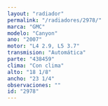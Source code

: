 ```yaml
---
layout: "radiador"
permalink: "/radiadores/2978/"
marca: "GMC"
modelo: "Canyon"
ano: "2007"
motor: "L4 2.9, L5 3.7"
transmision: "Automática"
parte: "438459"
clima: "Con clima"
alto: "18 1/8"
ancho: "23 1/4"
observaciones: ""
id: "2978"
---
```


